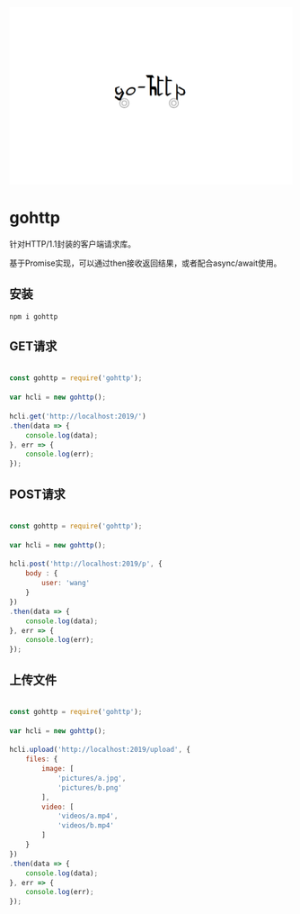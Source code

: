 
![](images/gohttp.png)

# gohttp

针对HTTP/1.1封装的客户端请求库。

基于Promise实现，可以通过then接收返回结果，或者配合async/await使用。

## 安装

```
npm i gohttp
```

## GET请求

``` JavaScript

const gohttp = require('gohttp');

var hcli = new gohttp();

hcli.get('http://localhost:2019/')
.then(data => {
    console.log(data);
}, err => {
    console.log(err);
});

```

## POST请求

``` JavaScript

const gohttp = require('gohttp');

var hcli = new gohttp();

hcli.post('http://localhost:2019/p', {
    body : {
        user: 'wang'
    }
})
.then(data => {
    console.log(data);
}, err => {
    console.log(err);
});

```

## 上传文件

``` JavaScript

const gohttp = require('gohttp');

var hcli = new gohttp();

hcli.upload('http://localhost:2019/upload', {
    files: {
        image: [
            'pictures/a.jpg',
            'pictures/b.png'
        ],
        video: [
            'videos/a.mp4',
            'videos/b.mp4'
        ]
    }
})
.then(data => {
    console.log(data);
}, err => {
    console.log(err);
});

```
